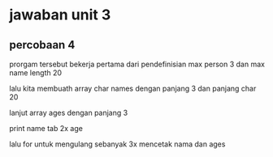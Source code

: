 # jawaban unit 3

## percobaan 4

prorgam tersebut bekerja 
pertama dari pendefinisian max person 3 dan max name length 20

lalu kita membuath array char names dengan panjang 3 dan panjang char 20

lanjut array ages dengan panjang 3 

print name tab 2x age

lalu for untuk mengulang sebanyak 3x mencetak
nama dan ages